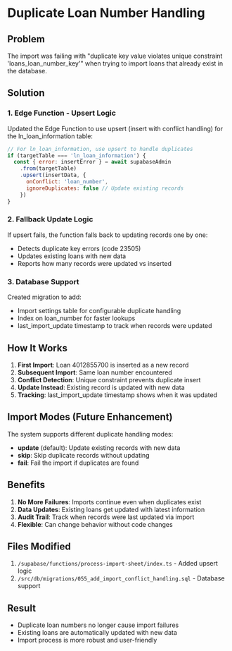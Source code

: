 # Duplicate Loan Number Handling

## Problem
The import was failing with "duplicate key value violates unique constraint 'loans_loan_number_key'" when trying to import loans that already exist in the database.

## Solution

### 1. Edge Function - Upsert Logic
Updated the Edge Function to use upsert (insert with conflict handling) for the ln_loan_information table:

```javascript
// For ln_loan_information, use upsert to handle duplicates
if (targetTable === 'ln_loan_information') {
  const { error: insertError } = await supabaseAdmin
    .from(targetTable)
    .upsert(insertData, {
      onConflict: 'loan_number',
      ignoreDuplicates: false // Update existing records
    })
}
```

### 2. Fallback Update Logic
If upsert fails, the function falls back to updating records one by one:
- Detects duplicate key errors (code 23505)
- Updates existing loans with new data
- Reports how many records were updated vs inserted

### 3. Database Support
Created migration to add:
- Import settings table for configurable duplicate handling
- Index on loan_number for faster lookups
- last_import_update timestamp to track when records were updated

## How It Works

1. **First Import**: Loan 4012855700 is inserted as a new record
2. **Subsequent Import**: Same loan number encountered
3. **Conflict Detection**: Unique constraint prevents duplicate insert
4. **Update Instead**: Existing record is updated with new data
5. **Tracking**: last_import_update timestamp shows when it was updated

## Import Modes (Future Enhancement)

The system supports different duplicate handling modes:
- **update** (default): Update existing records with new data
- **skip**: Skip duplicate records without updating
- **fail**: Fail the import if duplicates are found

## Benefits

1. **No More Failures**: Imports continue even when duplicates exist
2. **Data Updates**: Existing loans get updated with latest information
3. **Audit Trail**: Track when records were last updated via import
4. **Flexible**: Can change behavior without code changes

## Files Modified

1. `/supabase/functions/process-import-sheet/index.ts` - Added upsert logic
2. `/src/db/migrations/055_add_import_conflict_handling.sql` - Database support

## Result

- Duplicate loan numbers no longer cause import failures
- Existing loans are automatically updated with new data
- Import process is more robust and user-friendly